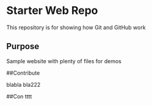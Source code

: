 # Starter Web Repo

This repository is for showing how Git and GitHub work

## Purpose

Sample website with plenty of files for demos

##Contribute

blabla bla222



##Con
tttt